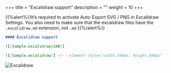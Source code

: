 +++
title = "Excalidraw support"
description = ""
weight = 10
+++

{{%alert%}}It’s required to activate Auto-Export SVG / PNG in Excalidraw Settings. You also need to make sure that the excalidraw files have the `.excalidraw.md` extension, not `.md`.{{%/alert%}}

```md
#### Excalidraw support

![[Sample.excalidraw|100]]

![[Sample.excalidraw]] <!-- element style="width:300px; height:400px" -->
```

![Excalidraw](https://mszturc.github.io/obsidian-advanced-slides/images/excalidraw.png)


